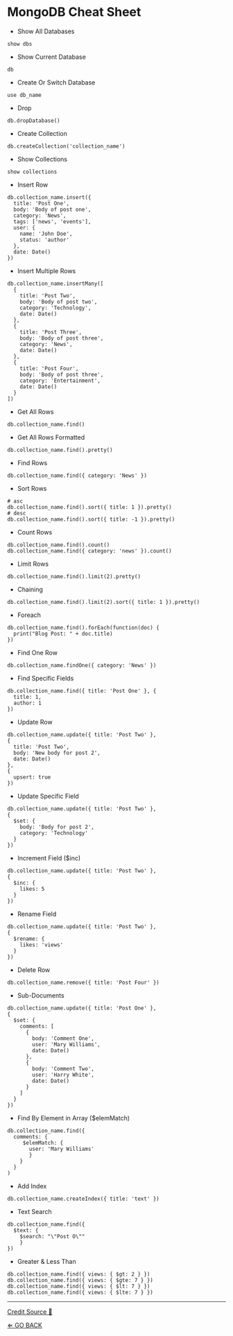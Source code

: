 # MongoDB Cheat Sheet

- Show All Databases

```shell
show dbs
```

- Show Current Database

```shell
db
```

- Create Or Switch Database

```shell
use db_name
```

- Drop

```shell
db.dropDatabase()
```

- Create Collection

```shell
db.createCollection('collection_name')
```

- Show Collections

```shell
show collections
```

- Insert Row

```shell
db.collection_name.insert({
  title: 'Post One',
  body: 'Body of post one',
  category: 'News',
  tags: ['news', 'events'],
  user: {
    name: 'John Doe',
    status: 'author'
  },
  date: Date()
})
```

- Insert Multiple Rows

```shell
db.collection_name.insertMany([
  {
    title: 'Post Two',
    body: 'Body of post two',
    category: 'Technology',
    date: Date()
  },
  {
    title: 'Post Three',
    body: 'Body of post three',
    category: 'News',
    date: Date()
  },
  {
    title: 'Post Four',
    body: 'Body of post three',
    category: 'Entertainment',
    date: Date()
  }
])
```

- Get All Rows

```shell
db.collection_name.find()
```

- Get All Rows Formatted

```shell
db.collection_name.find().pretty()
```

- Find Rows

```shell
db.collection_name.find({ category: 'News' })
```

- Sort Rows

```shell
# asc
db.collection_name.find().sort({ title: 1 }).pretty()
# desc
db.collection_name.find().sort({ title: -1 }).pretty()
```

- Count Rows

```shell
db.collection_name.find().count()
db.collection_name.find({ category: 'news' }).count()
```

- Limit Rows

```shell
db.collection_name.find().limit(2).pretty()
```

- Chaining

```shell
db.collection_name.find().limit(2).sort({ title: 1 }).pretty()
```

- Foreach

```shell
db.collection_name.find().forEach(function(doc) {
  print("Blog Post: " + doc.title)
})
```

- Find One Row

```shell
db.collection_name.findOne({ category: 'News' })
```

- Find Specific Fields

```shell
db.collection_name.find({ title: 'Post One' }, {
  title: 1,
  author: 1
})
```

- Update Row

```shell
db.collection_name.update({ title: 'Post Two' },
{
  title: 'Post Two',
  body: 'New body for post 2',
  date: Date()
},
{
  upsert: true
})
```

- Update Specific Field

```shell
db.collection_name.update({ title: 'Post Two' },
{
  $set: {
    body: 'Body for post 2',
    category: 'Technology'
  }
})
```

- Increment Field (\$inc)

```shell
db.collection_name.update({ title: 'Post Two' },
{
  $inc: {
    likes: 5
  }
})
```

- Rename Field

```shell
db.collection_name.update({ title: 'Post Two' },
{
  $rename: {
    likes: 'views'
  }
})
```

- Delete Row

```shell
db.collection_name.remove({ title: 'Post Four' })
```

- Sub-Documents

```shell
db.collection_name.update({ title: 'Post One' },
{
  $set: {
    comments: [
      {
        body: 'Comment One',
        user: 'Mary Williams',
        date: Date()
      },
      {
        body: 'Comment Two',
        user: 'Harry White',
        date: Date()
      }
    ]
  }
})
```

- Find By Element in Array (\$elemMatch)

```shell
db.collection_name.find({
  comments: {
     $elemMatch: {
       user: 'Mary Williams'
       }
    }
  }
)
```

- Add Index

```shell
db.collection_name.createIndex({ title: 'text' })
```

- Text Search

```shell
db.collection_name.find({
  $text: {
    $search: "\"Post O\""
    }
})
```

- Greater & Less Than

```shell
db.collection_name.find({ views: { $gt: 2 } })
db.collection_name.find({ views: { $gte: 7 } })
db.collection_name.find({ views: { $lt: 7 } })
db.collection_name.find({ views: { $lte: 7 } })
```

---

[Credit Source 🔗](https://gist.github.com/bradtraversy/f407d642bdc3b31681bc7e56d95485b6)

[⇐ GO BACK](../README.md)
